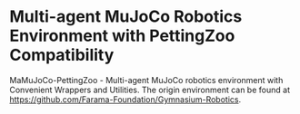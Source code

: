 # Multi-agent MuJoCo Robotics Environment with PettingZoo Compatibility

MaMuJoCo-PettingZoo - Multi-agent MuJoCo robotics environment with Convenient Wrappers and Utilities. The origin environment can be found at https://github.com/Farama-Foundation/Gymnasium-Robotics.